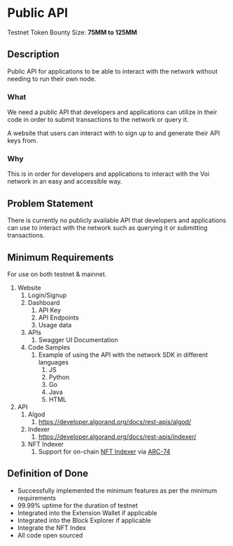 # Public API

Testnet Token Bounty Size: **75MM to 125MM**

## Description

Public API for applications to be able to interact with the network without needing to run their own node.

### What

We need a public API that developers and applications can utilize in their code in order to submit transactions to the network or query it. 

A website that users can interact with to sign up to and generate their API keys from.

### Why

This is in order for developers and applications to interact with the Voi network in an easy and accessible way.

## Problem Statement

There is currently no publicly available API that developers and applications can use to interact with the network such as querying it or submitting transactions.

## Minimum Requirements

For use on both testnet & mainnet.


1. Website
    1. Login/Signup
    2. Dashboard
        1. API Key
        2. API Endpoints
        3. Usage data
    3. APIs
        1. Swagger UI Documentation
    4. Code Samples
        1. Example of using the API with the network SDK in different languages
            1. JS
            2. Python
            3. Go
            4. Java
            5. HTML
2. API
    1. Algod
        1. https://developer.algorand.org/docs/rest-apis/algod/ 
    2. Indexer
        1. https://developer.algorand.org/docs/rest-apis/indexer/ 
    3. NFT Indexer
        1. Support for on-chain [NFT Indexer](https://github.com/VoiNetwork/governance/blob/main/Bounties/NFT%20Indexer.md) via [ARC-74](https://arc.algorand.foundation/ARCs/arc-0074)


## Definition of Done

- Successfully implemented the minimum features as per the minimum requirements
- 99.99% uptime for the duration of testnet
- Integrated into the Extension Wallet if applicable
- Integrated into the Block Explorer if applicable
- Integrate the NFT Index
- All code open sourced

